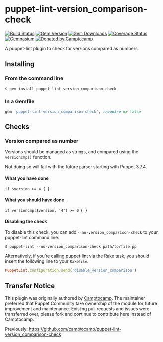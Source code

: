 puppet-lint-version_comparison-check
====================================

[![Build Status](https://img.shields.io/travis/puppet-community/puppet-lint-version_comparison-check.svg)](https://travis-ci.org/puppet-community/puppet-lint-version_comparison-check)
[![Gem Version](https://img.shields.io/gem/v/puppet-lint-version_comparison-check.svg)](https://rubygems.org/gems/puppet-lint-version_comparison-check)
[![Gem Downloads](https://img.shields.io/gem/dt/puppet-lint-version_comparison-check.svg)](https://rubygems.org/gems/puppet-lint-version_comparison-check)
[![Coverage Status](https://img.shields.io/coveralls/puppet-community/puppet-lint-version_comparison-check.svg)](https://coveralls.io/r/puppet-community/puppet-lint-version_comparison-check?branch=master)
[![Gemnasium](https://img.shields.io/gemnasium/puppet-community/puppet-lint-version_comparison-check.svg)](https://gemnasium.com/puppet-community/puppet-lint-version_comparison-check)
[![Donated by Camptocamp](https://img.shields.io/badge/donated%20by-camptocamp-fb7047.svg)](#transfer-notice)

A puppet-lint plugin to check for versions compared as numbers.

## Installing

### From the command line

```shell
$ gem install puppet-lint-version_comparison-check
```

### In a Gemfile

```ruby
gem 'puppet-lint-version_comparison-check', :require => false
```

## Checks

### Version compared as number

Versions should be managed as strings, and compared using the `versioncmp()` function.

Not doing so will fail with the future parser starting with Puppet 3.7.4.

#### What you have done

```puppet
if $version >= 4 { }
```

#### What you should have done

```puppet
if versioncmp($version, '4') >= 0 { }
```

#### Disabling the check

To disable this check, you can add `--no-version_comparison-check` to your puppet-lint command line.

```shell
$ puppet-lint --no-version_comparison-check path/to/file.pp
```

Alternatively, if you’re calling puppet-lint via the Rake task, you should insert the following line to your `Rakefile`.

```ruby
PuppetLint.configuration.send('disable_version_comparison')
```

## Transfer Notice

This plugin was originally authored by [Camptocamp](http://www.camptocamp.com).
The maintainer preferred that Puppet Community take ownership of the module for future improvement and maintenance.
Existing pull requests and issues were transferred over, please fork and continue to contribute here instead of Camptocamp.

Previously: https://github.com/camptocamp/puppet-lint-version_comparison-check
